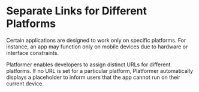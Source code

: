 # Separate Links for Different Platforms

Certain applications are designed to work only on specific platforms. For instance, an app may function only on mobile
devices due to hardware or interface constraints.

Platformer enables developers to assign distinct URLs for different platforms. If no URL is set for a particular
platform, Platformer automatically displays a placeholder to inform users that the app cannot run on their current
device.